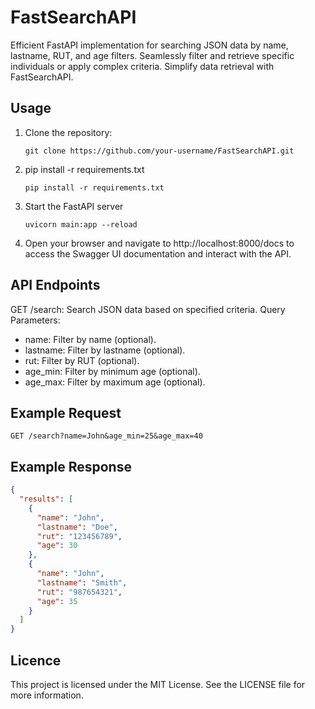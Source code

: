 # FastSearchAPI

Efficient FastAPI implementation for searching JSON data by name, lastname, RUT, and age filters. Seamlessly filter and retrieve specific individuals or apply complex criteria. Simplify data retrieval with FastSearchAPI.

## Usage

1. Clone the repository:
   ```shell
   git clone https://github.com/your-username/FastSearchAPI.git

2. pip install -r requirements.txt
   ```shell
   pip install -r requirements.txt

3. Start the FastAPI server
   ```shell
   uvicorn main:app --reload

4. Open your browser and navigate to http://localhost:8000/docs to access the Swagger UI documentation and interact with the API.



## API Endpoints
GET /search: Search JSON data based on specified criteria.
Query Parameters:
  - name: Filter by name (optional).
  - lastname: Filter by lastname (optional).
  - rut: Filter by RUT (optional).
  - age_min: Filter by minimum age (optional).
  - age_max: Filter by maximum age (optional).



## Example Request
```http
GET /search?name=John&age_min=25&age_max=40
```


## Example Response
```json
{
  "results": [
    {
      "name": "John",
      "lastname": "Doe",
      "rut": "123456789",
      "age": 30
    },
    {
      "name": "John",
      "lastname": "Smith",
      "rut": "987654321",
      "age": 35
    }
  ]
}
```


## Licence

This project is licensed under the MIT License. See the LICENSE file for more information.

